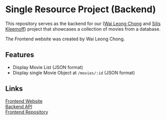 # Single Resource Project (Backend)
<p>This repository serves as the backend for our (<a href="https://github.com/waiLeongChong/">Wai Leong Chong</a> and <a href="https://github.com/kleemoffdeveloper/">Silis Kleemoff</a>) project that showcases a collection of movies from a database.</p>

The Frontend website was created by Wai Leong Chong.

## Features
- Display Movie List (JSON format)
- Display single Movie Object at `/movies/:id` (JSON format)

## Links
<a href="https://main--pikaflx.netlify.app/">Frontend Website</a>
<br/>
<a href="https://single-resource-web-service.onrender.com/">Backend API</a>
<br/>
<a href="https://github.com/waiLeongChong/single-response-frontend">Frontend Repository</a>

